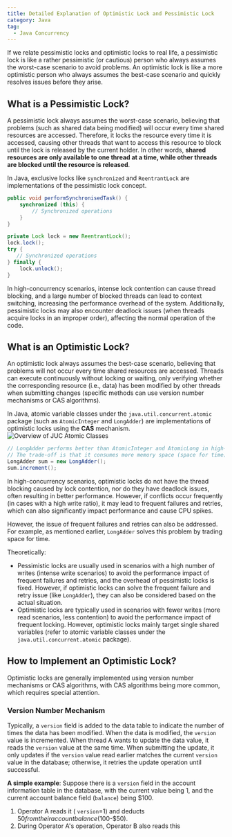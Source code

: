 ```yaml
---
title: Detailed Explanation of Optimistic Lock and Pessimistic Lock
category: Java
tag:
  - Java Concurrency
---
```


If we relate pessimistic locks and optimistic locks to real life, a pessimistic lock is like a rather pessimistic (or cautious) person who always assumes the worst-case scenario to avoid problems. An optimistic lock is like a more optimistic person who always assumes the best-case scenario and quickly resolves issues before they arise.

## What is a Pessimistic Lock?

A pessimistic lock always assumes the worst-case scenario, believing that problems (such as shared data being modified) will occur every time shared resources are accessed. Therefore, it locks the resource every time it is accessed, causing other threads that want to access this resource to block until the lock is released by the current holder. In other words, **shared resources are only available to one thread at a time, while other threads are blocked until the resource is released**.

In Java, exclusive locks like `synchronized` and `ReentrantLock` are implementations of the pessimistic lock concept.

```java
public void performSynchronisedTask() {
    synchronized (this) {
        // Synchronized operations
    }
}

private Lock lock = new ReentrantLock();
lock.lock();
try {
   // Synchronized operations
} finally {
    lock.unlock();
}
```

In high-concurrency scenarios, intense lock contention can cause thread blocking, and a large number of blocked threads can lead to context switching, increasing the performance overhead of the system. Additionally, pessimistic locks may also encounter deadlock issues (when threads acquire locks in an improper order), affecting the normal operation of the code.

## What is an Optimistic Lock?

An optimistic lock always assumes the best-case scenario, believing that problems will not occur every time shared resources are accessed. Threads can execute continuously without locking or waiting, only verifying whether the corresponding resource (i.e., data) has been modified by other threads when submitting changes (specific methods can use version number mechanisms or CAS algorithms).

In Java, atomic variable classes under the `java.util.concurrent.atomic` package (such as `AtomicInteger` and `LongAdder`) are implementations of optimistic locks using the **CAS** mechanism.
![Overview of JUC Atomic Classes](https://oss.javaguide.cn/github/javaguide/java/JUC%E5%8E%9F%E5%AD%90%E7%B1%BB%E6%A6%82%E8%A7%88-20230814005211968.png)

```java
// LongAdder performs better than AtomicInteger and AtomicLong in high-concurrency scenarios
// The trade-off is that it consumes more memory space (space for time)
LongAdder sum = new LongAdder();
sum.increment();
```

In high-concurrency scenarios, optimistic locks do not have the thread blocking caused by lock contention, nor do they have deadlock issues, often resulting in better performance. However, if conflicts occur frequently (in cases with a high write ratio), it may lead to frequent failures and retries, which can also significantly impact performance and cause CPU spikes.

However, the issue of frequent failures and retries can also be addressed. For example, as mentioned earlier, `LongAdder` solves this problem by trading space for time.

Theoretically:

- Pessimistic locks are usually used in scenarios with a high number of writes (intense write scenarios) to avoid the performance impact of frequent failures and retries, and the overhead of pessimistic locks is fixed. However, if optimistic locks can solve the frequent failure and retry issue (like `LongAdder`), they can also be considered based on the actual situation.
- Optimistic locks are typically used in scenarios with fewer writes (more read scenarios, less contention) to avoid the performance impact of frequent locking. However, optimistic locks mainly target single shared variables (refer to atomic variable classes under the `java.util.concurrent.atomic` package).

## How to Implement an Optimistic Lock?

Optimistic locks are generally implemented using version number mechanisms or CAS algorithms, with CAS algorithms being more common, which requires special attention.

### Version Number Mechanism

Typically, a `version` field is added to the data table to indicate the number of times the data has been modified. When the data is modified, the `version` value is incremented. When thread A wants to update the data value, it reads the `version` value at the same time. When submitting the update, it only updates if the `version` value read earlier matches the current `version` value in the database; otherwise, it retries the update operation until successful.

**A simple example**: Suppose there is a `version` field in the account information table in the database, with the current value being 1, and the current account balance field (`balance`) being $100.

1. Operator A reads it ( `version`=1) and deducts $50 from their account balance ($100-$50).
1. During Operator A's operation, Operator B also reads this
